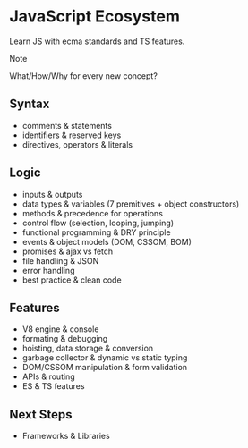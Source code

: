 # JavaScript Ecosystem
Learn JS with ecma standards and TS features.

> [!NOTE]
> What/How/Why for every new concept?


## Syntax
- comments & statements
- identifiers & reserved keys
- directives, operators & literals


## Logic
- inputs & outputs
- data types & variables (7 premitives + object constructors)
- methods & precedence for operations
- control flow (selection, looping, jumping)
- functional programming & DRY principle
- events & object models (DOM, CSSOM, BOM)
- promises & ajax vs fetch
- file handling & JSON
- error handling
- best practice & clean code


## Features
- V8 engine & console
- formating & debugging
- hoisting, data storage & conversion
- garbage collector & dynamic vs static typing
- DOM/CSSOM manipulation & form validation
- APIs & routing
- ES & TS features


## Next Steps
- Frameworks & Libraries
